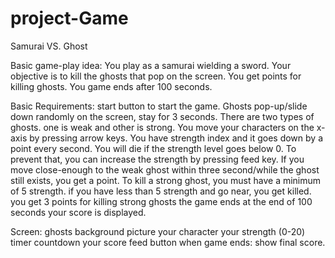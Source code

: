 # project-Game

Samurai VS. Ghost

Basic game-play idea:
You play as a samurai wielding a sword. Your objective is to kill the ghosts that pop on the screen. You get points for killing ghosts. You game ends after 100 seconds.

Basic Requirements:
start button to start the game.
Ghosts pop-up/slide down randomly on the screen, stay for 3 seconds. There are two types of ghosts. one is weak and other is strong.
You move your characters on the x-axis by pressing arrow keys.
You have strength index and it goes down by a point every second.
You will die if the strength level goes below 0. To prevent that, you can increase the strength by pressing feed key.
If you move close-enough to the weak ghost within three second/while the ghost still exists, you get a point.
To kill a strong ghost, you must have a minimum of 5 strength. if you have less than 5 strength and go near, you get killed.
you get 3 points for killing strong ghosts
the game ends at the end of 100 seconds
your score is displayed.

Screen:
ghosts
background picture
your character
your strength (0-20)
timer countdown
your score
feed button
when game ends: show final score.








